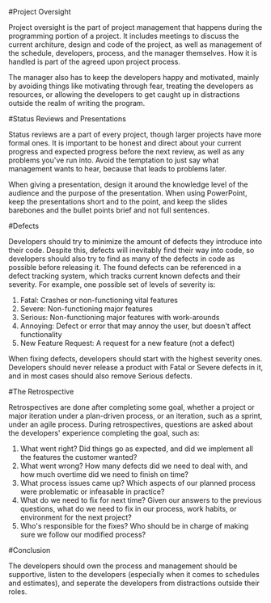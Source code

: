 #Project Oversight

Project oversight is the part of project management that happens during the programming portion of a project. It includes meetings to discuss the current architure, design and code of the project, as well as management of the schedule, developers, process, and the manager themselves. How it is handled is part of the agreed upon project process. 

The manager also has to keep the developers happy and motivated, mainly by avoiding things like motivating through fear, treating the developers as resources, or allowing the developers to get caught up in distractions outside the realm of writing the program.

#Status Reviews and Presentations

Status reviews are a part of every project, though larger projects have more formal ones. It is important to be honest and direct about your current progress and expected progress before the next review, as well as any problems you've run into. Avoid the temptation to just say what management wants to hear, because that leads to problems later.

When giving a presentation, design it around the knowledge level of the audience and the purpose of the presentation. When using PowerPoint, keep the presentations short and to the point, and keep the slides barebones and the bullet points brief and not full sentences.

#Defects

Developers should try to minimize the amount of defects they introduce into their code. Despite this, defects will inevitably find their way into code, so developers should also try to find as many of the defects in code as possible before releasing it. The found defects can be referenced in a defect tracking system, which tracks current known defects and their severity. For example, one possible set of levels of severity is:

1. Fatal: Crashes or non-functioning vital features
2. Severe: Non-functioning major features
3. Serious: Non-functioning major features with work-arounds
4. Annoying: Defect or error that may annoy the user, but doesn't affect functionality
5. New Feature Request: A request for a new feature (not a defect)

When fixing defects, developers should start with the highest severity ones. Developers should never release a product with Fatal or Severe defects in it, and in most cases should also remove Serious defects.

#The Retrospective

Retrospectives are done after completing some goal, whether a project or major iteration under a plan-driven process, or an iteration, such as a sprint, under an agile process. During retrospectives, questions are asked about the developers' experience completing the goal, such as:

1. What went right? Did things go as expected, and did we implement all the features the customer wanted?
2. What went wrong? How many defects did we need to deal with, and how much overtime did we need to finish on time?
3. What process issues came up? Which aspects of our planned process were problematic or infeasable in practice?
4. What do we need to fix for next time? Given our answers to the previous questions, what do we need to fix in our process, work habits, or environment for the next project?
5. Who's responsible for the fixes? Who should be in charge of making sure we follow our modified process?

#Conclusion

The developers should own the process and management should be supportive, listen to the developers (especially when it comes to schedules and estimates), and seperate the developers from distractions outside their roles.